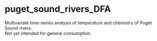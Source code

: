# puget_sound_rivers_DFA
Multivariate time-series analysis of temperature and chemistry of Puget Sound rivers.  
Not yet intended for general consumption.
